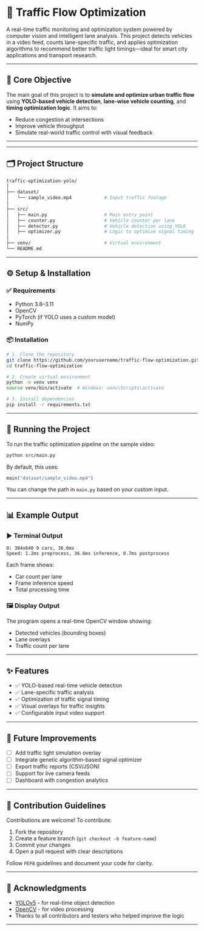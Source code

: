 # 🚦 Traffic Flow Optimization

A real-time traffic monitoring and optimization system powered by computer vision and intelligent lane analysis. This project detects vehicles in a video feed, counts lane-specific traffic, and applies optimization algorithms to recommend better traffic light timings—ideal for smart city applications and transport research.

---

## 🧠 Core Objective

The main goal of this project is to **simulate and optimize urban traffic flow** using **YOLO-based vehicle detection**, **lane-wise vehicle counting**, and **timing optimization logic**. It aims to:

- Reduce congestion at intersections
- Improve vehicle throughput
- Simulate real-world traffic control with visual feedback

---

---

## 🗂️ Project Structure

```bash
traffic-optimization-yolo/
│
├── dataset/
│   └── sample_video.mp4            # Input traffic footage
│
├── src/
│   ├── main.py                     # Main entry point
│   ├── counter.py                  # Vehicle counter per lane
│   ├── detector.py                 # Vehicle detection using YOLO
│   ├── optimizer.py                # Logic to optimize signal timing
│
├── venv/                           # Virtual environment
└── README.md
````

---

## ⚙️ Setup & Installation

### ✅ Requirements

* Python 3.8–3.11
* OpenCV
* PyTorch (if YOLO uses a custom model)
* NumPy

### 📦 Installation

```bash
# 1. Clone the repository
git clone https://github.com/yourusername/traffic-flow-optimization.git
cd traffic-flow-optimization

# 2. Create virtual environment
python -m venv venv
source venv/bin/activate  # Windows: venv\Scripts\activate

# 3. Install dependencies
pip install -r requirements.txt
```

---

## 🚀 Running the Project

To run the traffic optimization pipeline on the sample video:

```bash
python src/main.py
```

By default, this uses:

```python
main("dataset/sample_video.mp4")
```

You can change the path in `main.py` based on your custom input.

---

## 📊 Example Output

### ▶️ Terminal Output

```
0: 384x640 9 cars, 36.6ms
Speed: 1.2ms preprocess, 36.6ms inference, 0.7ms postprocess
```

Each frame shows:

* Car count per lane
* Frame inference speed
* Total processing time

### 🖼️ Display Output

The program opens a real-time OpenCV window showing:

* Detected vehicles (bounding boxes)
* Lane overlays
* Traffic count per lane

---

## ✨ Features

* ✅ YOLO-based real-time vehicle detection
* ✅ Lane-specific traffic analysis
* ✅ Optimization of traffic signal timing
* ✅ Visual overlays for traffic insights
* ✅ Configurable input video support

---

## 🔭 Future Improvements

* [ ] Add traffic light simulation overlay
* [ ] Integrate genetic algorithm-based signal optimizer
* [ ] Export traffic reports (CSV/JSON)
* [ ] Support for live camera feeds
* [ ] Dashboard with congestion analytics

---

## 🤝 Contribution Guidelines

Contributions are welcome! To contribute:

1. Fork the repository
2. Create a feature branch (`git checkout -b feature-name`)
3. Commit your changes
4. Open a pull request with clear descriptions

Follow `PEP8` guidelines and document your code for clarity.

---

## 🙏 Acknowledgments

* [YOLOv5](https://github.com/ultralytics/yolov5) - for real-time object detection
* [OpenCV](https://opencv.org/) - for video processing
* Thanks to all contributors and testers who helped improve the logic


---

